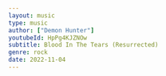 ```yaml
---
layout: music
type: music
author: ["Demon Hunter"]
youtubeId: HpPg4KJZNOw
subtitle: Blood In The Tears (Resurrected)
genre: rock
date: 2022-11-04
---
```

